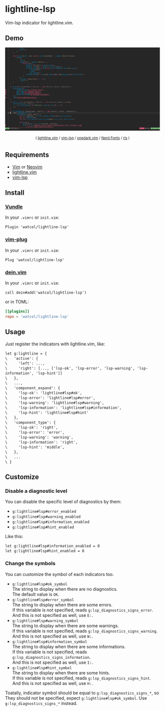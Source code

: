 # lightline-lsp
Vim-lsp indicator for lightline.vim.

## Demo
![Screenshot](screenshot.png)
<p align="center"><sup>(
<a href="https://github.com/itchyny/lightline.vim" target="_blank">lightline.vim</a>
/
<a href="https://github.com/prabirshrestha/vim-lsp" target="_blank">vim-lsp</a>
/
<a href="https://github.com/joshdick/onedark.vim" target="_blank">onedark.vim</a>
/
<a href="https://www.nerdfonts.com/" target="_blank">Nerd Fonts</a>
/
<a href="https://github.com/rust-lang/rls" target="_blank">rls</a>
)</sup></p>

## Requirements
- [Vim](https://github.com/vim/vim) or [Neovim](https://github.com/neovim/neovim)
- [lightline.vim](https://github.com/icthyny/lightline.vim)
- [vim-lsp](https://github.com/prabirshrestha/vim-lsp)

## Install
### [Vundle](https://github.com/VundleVim/Vundle.vim)
In your `.vimrc` or `init.vim`:
```vim
Plugin 'watcol/lightline-lsp'
```

### [vim-plug](https://github.com/junegunn/vim-plug)
In your `.vimrc` or `init.vim`:
```vim
Plug 'watcol/lightline-lsp'
```

### [dein.vim](https://github.com/Shougo/dein.vim)
In your `.vimrc` or `init.vim`:
```vim
call dein#add('watcol/lightline-lsp')
```
or in TOML:
```toml
[[plugins]]
repo = 'watcol/lightline-lsp'
```

## Usage
Just register the indicators with lightline.vim, like:
```vim
let g:lightline = {
\   'active': {
\     'left': ...,
\     'right': [..., ['lsp-ok', 'lsp-error', 'lsp-warning', 'lsp-information', 'lsp-hint']]
\   },
\   ...,
\   'component_expand': {
\     'lsp-ok': 'lightline#lsp#ok',
\     'lsp-error': 'lightline#lsp#error',
\     'lsp-warning': 'lightline#lsp#warning',
\     'lsp-information': 'lightline#lsp#information',
\     'lsp-hint': 'lightline#lsp#hint'
\   },
\   'component_type': {
\     'lsp-ok': 'right',
\     'lsp-error': 'error',
\     'lsp-warning': 'warning',
\     'lsp-information': 'right',
\     'lsp-hint': 'middle',
\   },
\   ...
\ }
```

## Customize
### Disable a diagnostic level
You can disable the specific level of diagnostics by them:
- `g:lightline#lsp#error_enabled`
- `g:lightline#lsp#warning_enabled`
- `g:lightline#lsp#information_enabled`
- `g:lightline#lsp#hint_enabled`

Like this:
```vim
let g:lightline#lsp#information_enabled = 0
let g:lightline#lsp#hint_enabled = 0
```

### Change the symbols
You can customize the symbol of each indicators too.
- `g:lightline#lsp#ok_symbol`  
The string to display when there are no diagnostics.  
The default value is `OK`.
- `g:lightline#lsp#error_symbol`  
The string to display when there are some errors.  
If this variable is not specified, reads `g:lsp_diagnostics_signs_error`.  
And this is not specified as well, use `E:`.
- `g:lightline#lsp#warning_symbol`  
The string to display when there are some warnings.  
If this variable is not specified, reads `g:lsp_diagnostics_signs_warning`.  
And this is not specified as well, use `W:`.
- `g:lightline#lsp#information_symbol`  
The string to display when there are some informations.  
If this variable is not specified, reads `g:lsp_diagnostics_signs_information`.  
And this is not specified as well, use `I:`.
- `g:lightline#lsp#hint_symbol`  
The string to display when there are some hints.  
If this variable is not specified, reads `g:lsp_diagnostics_signs_hint`.  
And this is not specified as well, use `H:`.

Toatally, indicator symbol should be equal to `g:lsp_diagnostics_signs_*`,
so They should not be specified, expect `g:lightline#lsp#ok_symbol`.
Use `g:lsp_diagnostics_signs_*` instead.
